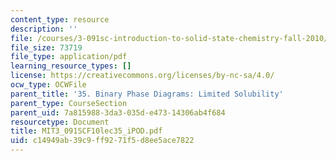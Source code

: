 ```yaml
---
content_type: resource
description: ''
file: /courses/3-091sc-introduction-to-solid-state-chemistry-fall-2010/c14949ab39c9ff9271f5d8ee5ace7822_MIT3_091SCF10lec35_iPOD.pdf
file_size: 73719
file_type: application/pdf
learning_resource_types: []
license: https://creativecommons.org/licenses/by-nc-sa/4.0/
ocw_type: OCWFile
parent_title: '35. Binary Phase Diagrams: Limited Solubility'
parent_type: CourseSection
parent_uid: 7a815988-3da3-035d-e473-14306ab4f684
resourcetype: Document
title: MIT3_091SCF10lec35_iPOD.pdf
uid: c14949ab-39c9-ff92-71f5-d8ee5ace7822
---
```

